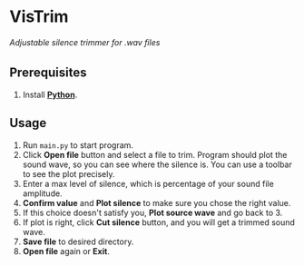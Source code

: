 # VisTrim
###### Adjustable silence trimmer for .wav files
## Prerequisites
1. Install [**Python**](https://www.python.org/downloads/).
## Usage
1. Run `main.py` to start program. 
2. Click **Open file** button and select a file to trim.
Program should plot the sound wave, so you can see where the silence is. 
You can use a toolbar to see the plot precisely. 
3. Enter a max level of silence, which is percentage of your sound file amplitude. 
4. **Confirm value** and **Plot silence** to make sure you chose the right value. 
5. If this choice doesn't satisfy you, **Plot source wave** and go back to 3. 
6. If plot is right, click **Cut silence** button, and you will get a trimmed sound wave. 
7. **Save file** to desired directory.
8. **Open file** again or **Exit**.
